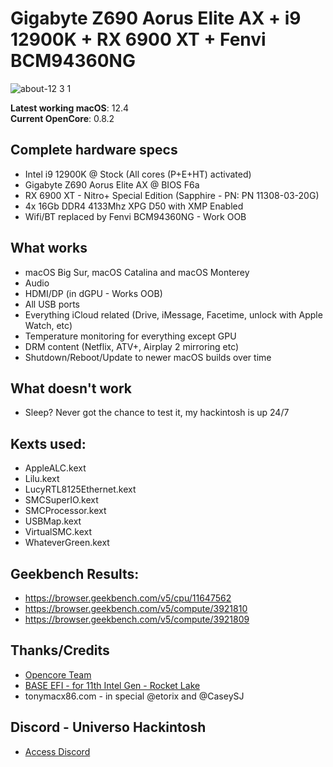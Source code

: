 # Gigabyte Z690 Aorus Elite AX + i9 12900K + RX 6900 XT + Fenvi BCM94360NG

![about-12 3 1](https://user-images.githubusercontent.com/23700365/161353027-9aaeddf5-7457-49a8-b322-4e99ab94c679.png)

**Latest working macOS**: 12.4
<br>
**Current OpenCore**: 0.8.2

## Complete hardware specs
- Intel i9 12900K @ Stock (All cores (P+E+HT) activated)
- Gigabyte Z690 Aorus Elite AX @ BIOS F6a
- RX 6900 XT - Nitro+ Special Edition (Sapphire - PN: PN 11308-03-20G)
- 4x 16Gb DDR4 4133Mhz XPG D50 with XMP Enabled
- Wifi/BT replaced by Fenvi BCM94360NG - Work OOB

## What works
- macOS Big Sur, macOS Catalina and macOS Monterey
- Audio
- HDMI/DP (in dGPU - Works OOB)
- All USB ports
- Everything iCloud related (Drive, iMessage, Facetime, unlock with Apple Watch, etc)
- Temperature monitoring for everything except GPU
- DRM content (Netflix, ATV+, Airplay 2 mirroring etc)
- Shutdown/Reboot/Update to newer macOS builds over time

## What doesn't work
- Sleep? Never got the chance to test it, my hackintosh is up 24/7

## Kexts used:
- AppleALC.kext
- Lilu.kext
- LucyRTL8125Ethernet.kext
- SMCSuperIO.kext
- SMCProcessor.kext
- USBMap.kext
- VirtualSMC.kext
- WhateverGreen.kext

## Geekbench Results:
- https://browser.geekbench.com/v5/cpu/11647562
- https://browser.geekbench.com/v5/compute/3921810
- https://browser.geekbench.com/v5/compute/3921809

## Thanks/Credits
- [Opencore Team](https://dortania.github.io/getting-started/)
- [BASE EFI - for 11th Intel Gen - Rocket Lake](https://github.com/luchina-gabriel/BASE-EFI-INTEL-DESKTOP-11THGEN-ROCKET-LAKE)
- tonymacx86.com - in special @etorix and @CaseySJ

## Discord - Universo Hackintosh
- [Access Discord](https://discord.universohackintosh.com.br)
